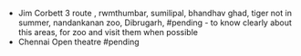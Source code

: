 - Jim Corbett 3 route , rwmthumbar, sumilipal, bhandhav ghad, tiger not in summer, nandankanan zoo, Dibrugarh, #pending - to know clearly about this areas, for zoo and visit them when possible
- Chennai Open theatre #pending 